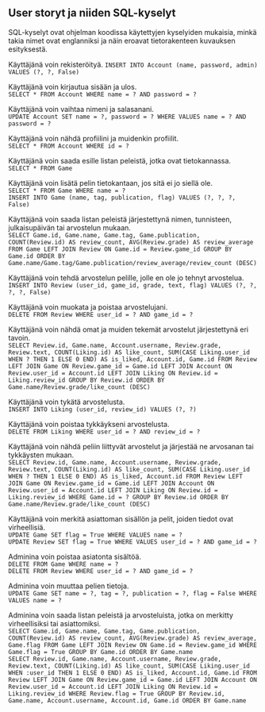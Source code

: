 ## User storyt ja niiden SQL-kyselyt

SQL-kyselyt ovat ohjelman koodissa käytettyjen kyselyiden mukaisia, minkä takia nimet ovat englanniksi ja näin eroavat tietorakenteen kuvauksen esityksestä.

Käyttäjänä voin rekisteröityä.
`INSERT INTO Account (name, password, admin) VALUES (?, ?, False)`

Käyttäjänä voin kirjautua sisään ja ulos.  
`SELECT * FROM Account WHERE name = ? AND password = ?`

Käyttäjänä voin vaihtaa nimeni ja salasanani.  
`UPDATE Account SET name = ?, password = ? WHERE VALUES name = ? AND password = ?`

Käyttäjänä voin nähdä profiilini ja muidenkin profiilit.  
`SELECT * FROM Account WHERE id = ?`

Käyttäjänä voin saada esille listan peleistä, jotka ovat tietokannassa.  
`SELECT * FROM Game`

Käyttäjänä voin lisätä pelin tietokantaan, jos sitä ei jo siellä ole.  
`SELECT * FROM Game WHERE name = ?`  
`INSERT INTO Game (name, tag, publication, flag) VALUES (?, ?, ?, False)`

Käyttäjänä voin saada listan peleistä järjestettynä nimen, tunnisteen, julkaisupäivän tai arvostelun mukaan.  
`SELECT Game.id, Game.name, Game.tag, Game.publication, COUNT(Review.id) AS review_count, AVG(Review.grade) AS review_average FROM Game LEFT JOIN Review ON Game.id = Review.game_id GROUP BY Game.id ORDER BY Game.name/Game.tag/Game.publication/review_average/review_count (DESC)`

Käyttäjänä voin tehdä arvostelun pelille, jolle en ole jo tehnyt arvostelua.  
`INSERT INTO Review (user_id, game_id, grade, text, flag) VALUES (?, ?, ?, ?, False)`

Käyttäjänä voin muokata ja poistaa arvostelujani.  
`DELETE FROM Review WHERE user_id = ? AND game_id = ?`

Käyttäjänä voin nähdä omat ja muiden tekemät arvostelut järjestettynä eri tavoin.  
`SELECT Review.id, Game.name, Account.username, Review.grade, Review.text, COUNT(Liking.id) AS like_count, SUM(CASE Liking.user_id WHEN ? THEN 1 ELSE 0 END) AS is_liked, Account.id, Game.id FROM Review LEFT JOIN Game ON Review.game_id = Game.id LEFT JOIN Account ON Review.user_id = Account.id LEFT JOIN Liking ON Review.id = Liking.review_id GROUP BY Review.id ORDER BY Game.name/Review.grade/like_count (DESC)`

Käyttäjänä voin tykätä arvostelusta.  
`INSERT INTO Liking (user_id, review_id) VALUES (?, ?)`

Käyttäjänä voin poistaa tykkäykseni arvostelusta.  
`DELETE FROM Liking WHERE user_id = ? AND review_id = ?`

Käyttäjänä voin nähdä peliin liittyvät arvostelut ja järjestää ne arvosanan tai tykkäysten mukaan.  
`SELECT Review.id, Game.name, Account.username, Review.grade, Review.text, COUNT(Liking.id) AS like_count, SUM(CASE Liking.user_id WHEN ? THEN 1 ELSE 0 END) AS is_liked, Account.id FROM Review LEFT JOIN Game ON Review.game_id = Game.id LEFT JOIN Account ON Review.user_id = Account.id LEFT JOIN Liking ON Review.id = Liking.review_id WHERE Game.id = ? GROUP BY Review.id ORDER BY Game.name/Review.grade/like_count (DESC)`

Käyttäjänä voin merkitä asiattoman sisällön ja pelit, joiden tiedot ovat virheellisiä.  
`UPDATE Game SET flag = True WHERE VALUES name = ?`  
`UPDATE Review SET flag = True WHERE VALUES user_id = ? AND game_id = ?`

Adminina voin poistaa asiatonta sisältöä.  
`DELETE FROM Game WHERE name = ?`  
`DELETE FROM Review WHERE user_id = ? AND game_id = ?`

Adminina voin muuttaa pelien tietoja.  
`UPDATE Game SET name = ?, tag = ?, publication = ?, flag = False WHERE VALUES name = ?`

Adminina voin saada listan peleistä ja arvosteluista, jotka on merkitty virheellisiksi tai asiattomiksi.  
`SELECT Game.id, Game.name, Game.tag, Game.publication, COUNT(Review.id) AS review_count, AVG(Review.grade) AS review_average, Game.flag FROM Game LEFT JOIN Review ON Game.id = Review.game_id WHERE Game.flag = True GROUP BY Game.id ORDER BY Game.name`  
`SELECT Review.id, Game.name, Account.username, Review.grade, Review.text, COUNT(Liking.id) AS like_count, SUM(CASE Liking.user_id WHEN :user_id THEN 1 ELSE 0 END) AS is_liked, Account.id, Game.id FROM Review LEFT JOIN Game ON Review.game_id = Game.id LEFT JOIN Account ON Review.user_id = Account.id LEFT JOIN Liking ON Review.id = Liking.review_id WHERE Review.flag = True GROUP BY Review.id, Game.name, Account.username, Account.id, Game.id ORDER BY Game.name`